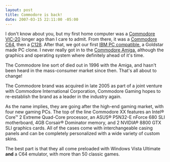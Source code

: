 ```yaml
---
layout: post
title: Commodore is back!
date: 2007-03-15 22:11:00 -05:00
---
```


I don't know about you, but my first home computer was a [Commodore VIC-20](http://en.wikipedia.org/wiki/Commodore_VIC-20) longer ago than I care to admit. From there, it was a [Commodore C64](http://en.wikipedia.org/wiki/Commodore_64), then a [C128](http://en.wikipedia.org/wiki/Commodore_128). After that, we got our first [IBM PC compatible,](http://en.wikipedia.org/wiki/IBM_PC_compatible) a Goldstar made PC clone. I never really got in to the [Commodore Amiga,](http://en.wikipedia.org/wiki/Amiga) although the graphics and operating system where definitely ahead of it's time.

The Commodore line sort of died out in 1996 with the Amiga, and hasn't been heard in the mass-consumer market since then. That's all about to change!

The Commodore brand was acquired in late 2005 as part of a joint venture with Commodore International Corporation, Commodore Gaming hopes to re-establish the brand as a leader in the industry again.

As the name implies, they are going after the high-end gaming market, with four new gaming PCs. The top of the line Commodore XX features an Intel&reg; Core™ 2 Extreme Quad-Core processor, an ASUS&reg; P5N32-E nForce 680 SLI motherboard, 4GB Corsair&reg; Dominator memory, and 2 NVIDIA&reg; 8800 GTX SLI graphics cards. All of the cases come with interchangeable casing panels and can be completely personalized with a wide variety of custom skins.

The best part is that they all come preloaded with Windows Vista Ultimate **and** a C64 emulator, with more than 50 classic games.
